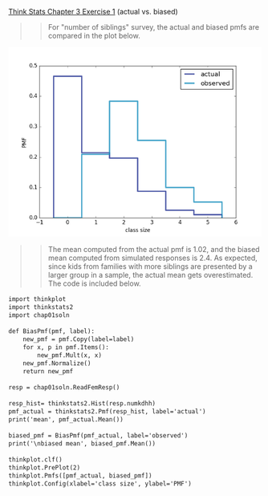 [Think Stats Chapter 3 Exercise 1](http://greenteapress.com/thinkstats2/html/thinkstats2004.html#toc31) (actual vs. biased)

> > For "number of siblings" survey, the actual and biased pmfs are compared in the plot below.

![alt text](https://github.com/jpiter/dsp/blob/master/statistics/pmf_familysize.png)

> > The mean computed from the actual pmf is 1.02, and the biased mean computed from simulated responses is 2.4. As expected, since kids from families with more siblings are presented by a larger group in a sample, the actual mean gets overestimated. The code is included below.

```
import thinkplot
import thinkstats2
import chap01soln

def BiasPmf(pmf, label):
    new_pmf = pmf.Copy(label=label)
    for x, p in pmf.Items():
        new_pmf.Mult(x, x)
    new_pmf.Normalize()
    return new_pmf

resp = chap01soln.ReadFemResp()

resp_hist= thinkstats2.Hist(resp.numkdhh)
pmf_actual = thinkstats2.Pmf(resp_hist, label='actual')
print('mean', pmf_actual.Mean())

biased_pmf = BiasPmf(pmf_actual, label='observed')
print('\nbiased mean', biased_pmf.Mean())

thinkplot.clf()
thinkplot.PrePlot(2)
thinkplot.Pmfs([pmf_actual, biased_pmf])
thinkplot.Config(xlabel='class size', ylabel='PMF')

```
